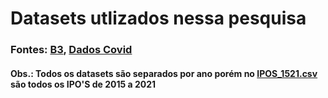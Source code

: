 # Datasets utlizados nessa pesquisa
### Fontes: [B3](http://www.b3.com.br/pt_br/), [Dados Covid](https://covid.saude.gov.br/)
#### Obs.: Todos os datasets são separados por ano porém no [IPOS_1521.csv](https://github.com/davirpp/Projeto_Intro_CD/blob/master/datasets/IPOS_1521.csv) são todos os IPO'S de 2015 a 2021
